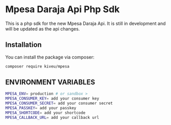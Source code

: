 # Mpesa Daraja Api Php Sdk

This is a php sdk for the new Mpesa Daraja Api. It is still in development and will be updated as the api changes.

## Installation

You can install the package via composer:

```bash
composer require kiveu/mpesa
```

## ENVIRONMENT VARIABLES

```bash
MPESA_ENV= production # or sandbox >
MPESA_CONSUMER_KEY= add your consumer key
MPESA_CONSUMER_SECRET= add your consumer secret
MPESA_PASSKEY= add your passkey
MPESA_SHORTCODE= add your shortcode
MPESA_CALLBACK_URL= add your callback url
```
